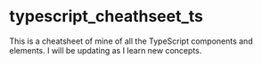 # typescript_cheathseet_ts
This is a cheatsheet of mine of all the TypeScript components and elements. I will be updating as I learn new concepts.
